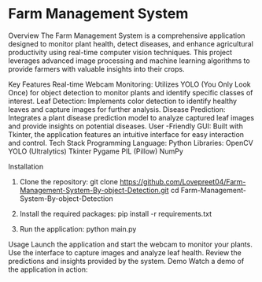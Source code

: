 # Farm Management System
Overview
The Farm Management System is a comprehensive application designed to monitor plant health, detect diseases, and enhance agricultural productivity using real-time computer vision techniques. This project leverages advanced image processing and machine learning algorithms to provide farmers with valuable insights into their crops.

Key Features
Real-time Webcam Monitoring: Utilizes YOLO (You Only Look Once) for object detection to monitor plants and identify specific classes of interest.
Leaf Detection: Implements color detection to identify healthy leaves and capture images for further analysis.
Disease Prediction: Integrates a plant disease prediction model to analyze captured leaf images and provide insights on potential diseases.
User -Friendly GUI: Built with Tkinter, the application features an intuitive interface for easy interaction and control.
Tech Stack
Programming Language: Python
Libraries:
OpenCV
YOLO (Ultralytics)
Tkinter
Pygame
PIL (Pillow)
NumPy


Installation
1. Clone the repository: 
git clone https://github.com/Lovepreet04/Farm-Management-System-By-object-Detection.git
cd Farm-Management-System-By-object-Detection

2. Install the required packages:
pip install -r requirements.txt

3. Run the application:
python main.py


Usage
Launch the application and start the webcam to monitor your plants.
Use the interface to capture images and analyze leaf health.
Review the predictions and insights provided by the system.
Demo
Watch a demo of the application in action: 
